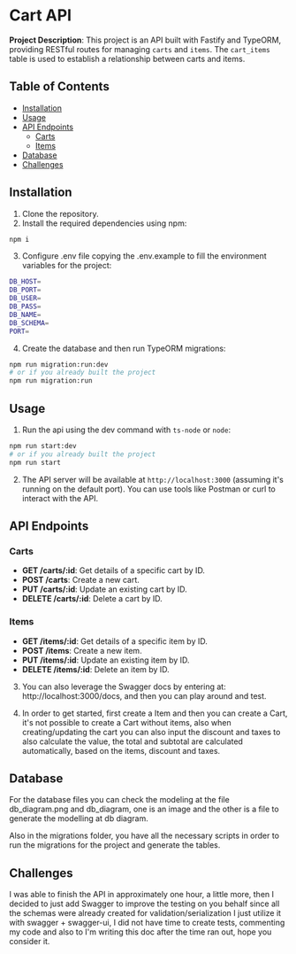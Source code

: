 # Cart API

**Project Description**: This project is an API built with Fastify and TypeORM, providing RESTful routes for managing `carts` and `items`. The `cart_items` table is used to establish a relationship between carts and items.

## Table of Contents

- [Installation](#installation)
- [Usage](#usage)
- [API Endpoints](#api-endpoints)
  - [Carts](#carts)
  - [Items](#items)
- [Database](#database)
- [Challenges](#challenges)

## Installation

1. Clone the repository.
2. Install the required dependencies using npm:

```bash
npm i
```

3. Configure .env file copying the .env.example to fill the environment variables for the project:

```bash
DB_HOST=
DB_PORT=
DB_USER=
DB_PASS=
DB_NAME=
DB_SCHEMA=
PORT=
```

4. Create the database and then run TypeORM migrations:

```bash
npm run migration:run:dev
# or if you already built the project
npm run migration:run
```

## Usage

1. Run the api using the dev command with `ts-node` or `node`:

```bash
npm run start:dev
# or if you already built the project
npm run start
```

2. The API server will be available at `http://localhost:3000` (assuming it's running on the default port). You can use tools like Postman or curl to interact with the API.

## API Endpoints

### Carts

- **GET /carts/:id**: Get details of a specific cart by ID.
- **POST /carts**: Create a new cart.
- **PUT /carts/:id**: Update an existing cart by ID.
- **DELETE /carts/:id**: Delete a cart by ID.

### Items

- **GET /items/:id**: Get details of a specific item by ID.
- **POST /items**: Create a new item.
- **PUT /items/:id**: Update an existing item by ID.
- **DELETE /items/:id**: Delete an item by ID.

3. You can also leverage the Swagger docs by entering at: http://localhost:3000/docs, and then you can play around and test.

4. In order to get started, first create a Item and then you can create a Cart, it's not possible to create a Cart without items,
   also when creating/updating the cart you can also input the discount and taxes to also calculate the value, the total and subtotal
   are calculated automatically, based on the items, discount and taxes.

## Database

For the database files you can check the modeling at the file db_diagram.png and db_diagram, one is an image and the other is a file to generate the modelling at db diagram.

Also in the migrations folder, you have all the necessary scripts in order to run the migrations for the project and generate the tables.

## Challenges

I was able to finish the API in approximately one hour, a little more, then I decided to just add Swagger to improve the testing on you behalf since all the schemas
were already created for validation/serialization I just utilize it with swagger + swagger-ui, I did not have time to create tests, commenting my code and also to I'm writing this doc
after the time ran out, hope you consider it.
